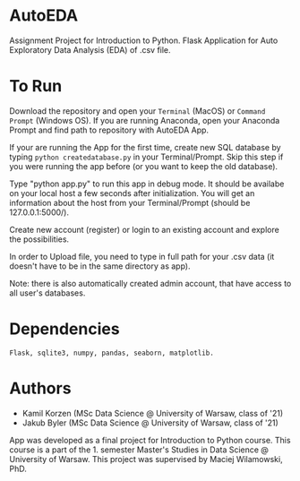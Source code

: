 # AutoEDA
Assignment Project for Introduction to Python. Flask Application for Auto Exploratory Data Analysis (EDA) of .csv file.

# To Run
Download the repository and open your `Terminal` (MacOS) or `Command Prompt` (Windows OS). If you are running Anaconda, open your Anaconda Prompt and find path to repository with AutoEDA App.

If your are running the App for the first time, create new SQL database by typing
`python createdatabase.py` 
in your Terminal/Prompt. Skip this step if you were running the app before (or you want to keep the old database).

Type "python app.py" to run this app in debug mode. It should be availabe on your local host a few seconds after initialization. You will get an information about the host from your Terminal/Prompt (should be 127.0.0.1:5000/).

Create new account (register) or login to an existing account and explore the possibilities.

In order to Upload file, you need to type in full path for your .csv data (it doesn't have to be in the same directory as app).

Note: there is also automatically created admin account, that have access to all user's databases.

# Dependencies

`Flask, sqlite3, numpy, pandas, seaborn, matplotlib.`

# Authors

* Kamil Korzen (MSc Data Science @ University of Warsaw, class of '21)
* Jakub Byler (MSc Data Science @ University of Warsaw, class of '21)

App was developed as a final project for Introduction to Python course. This course is a part of the 1. semester Master's Studies in Data Science @ University of Warsaw. This project was supervised by Maciej Wilamowski, PhD.
